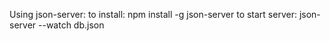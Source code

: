 Using json-server:
to install:
    npm install -g json-server
to start server:
  json-server --watch db.json